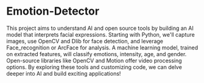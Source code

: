 # Emotion-Detector

This project aims to understand AI and open source tools by building an AI model that interprets facial expressions. Starting with Python, we'll capture images, use OpenCV and Dlib for face detection, and leverage Face_recognition or ArcFace for analysis. A machine learning model, trained on extracted features, will classify emotions, intensity, age, and gender. Open-source libraries like OpenCV and Motion offer video processing options. By exploring these tools and customizing code, we can delve deeper into AI and build exciting applications!
